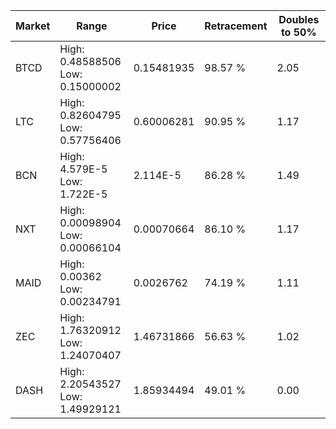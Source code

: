 | Market | Range | Price| Retracement | Doubles to 50% |
| --- | --- | --- | --- | --- |
| BTCD | High: 0.48588506<br />Low: 0.15000002 | 0.15481935 | 98.57 % | 2.05 |
| LTC | High: 0.82604795<br />Low: 0.57756406 | 0.60006281 | 90.95 % | 1.17 |
| BCN | High: 4.579E-5<br />Low: 1.722E-5 | 2.114E-5 | 86.28 % | 1.49 |
| NXT | High: 0.00098904<br />Low: 0.00066104 | 0.00070664 | 86.10 % | 1.17 |
| MAID | High: 0.00362<br />Low: 0.00234791 | 0.0026762 | 74.19 % | 1.11 |
| ZEC | High: 1.76320912<br />Low: 1.24070407 | 1.46731866 | 56.63 % | 1.02 |
| DASH | High: 2.20543527<br />Low: 1.49929121 | 1.85934494 | 49.01 % | 0.00 |
